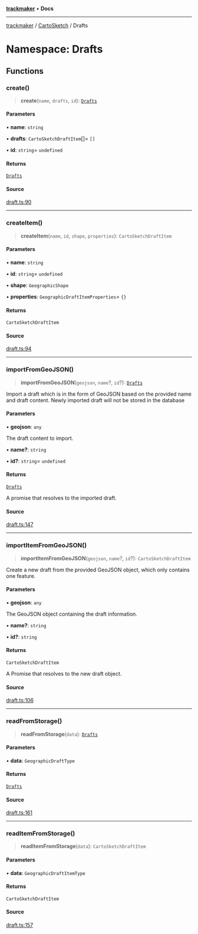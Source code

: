 [**trackmaker**](../../../index.md) • **Docs**

***

[trackmaker](../../../globals.md) / [CartoSketch](../index.md) / Drafts

# Namespace: Drafts

## Functions

### create()

> **create**(`name`, `drafts`, `id`): [`Drafts`](../index.md#drafts)

#### Parameters

• **name**: `string`

• **drafts**: `CartoSketchDraftItem`[]= `[]`

• **id**: `string`= `undefined`

#### Returns

[`Drafts`](../index.md#drafts)

#### Source

[draft.ts:90](https://github.com/Anson2251/trackmaker/blob/afa9b386b079ee8a3c3427717f7fa4b2ddd19913/src/utils/cartosketch/draft.ts#L90)

***

### createItem()

> **createItem**(`name`, `id`, `shape`, `properties`): `CartoSketchDraftItem`

#### Parameters

• **name**: `string`

• **id**: `string`= `undefined`

• **shape**: `GeographicShape`

• **properties**: `GeographicDraftItemProperties`= `{}`

#### Returns

`CartoSketchDraftItem`

#### Source

[draft.ts:94](https://github.com/Anson2251/trackmaker/blob/afa9b386b079ee8a3c3427717f7fa4b2ddd19913/src/utils/cartosketch/draft.ts#L94)

***

### importFromGeoJSON()

> **importFromGeoJSON**(`geojson`, `name`?, `id`?): [`Drafts`](../index.md#drafts)

Import a draft which is in the form of GeoJSON based on the provided name and draft content.
Newly imported draft will not be stored in the database

#### Parameters

• **geojson**: `any`

The draft content to import.

• **name?**: `string`

• **id?**: `string`= `undefined`

#### Returns

[`Drafts`](../index.md#drafts)

A promise that resolves to the imported draft.

#### Source

[draft.ts:147](https://github.com/Anson2251/trackmaker/blob/afa9b386b079ee8a3c3427717f7fa4b2ddd19913/src/utils/cartosketch/draft.ts#L147)

***

### importItemFromGeoJSON()

> **importItemFromGeoJSON**(`geojson`, `name`?, `id`?): `CartoSketchDraftItem`

Create a new draft from the provided GeoJSON object, which only contains one feature.

#### Parameters

• **geojson**: `any`

The GeoJSON object containing the draft information.

• **name?**: `string`

• **id?**: `string`

#### Returns

`CartoSketchDraftItem`

A Promise that resolves to the new draft object.

#### Source

[draft.ts:106](https://github.com/Anson2251/trackmaker/blob/afa9b386b079ee8a3c3427717f7fa4b2ddd19913/src/utils/cartosketch/draft.ts#L106)

***

### readFromStorage()

> **readFromStorage**(`data`): [`Drafts`](../index.md#drafts)

#### Parameters

• **data**: `GeographicDraftType`

#### Returns

[`Drafts`](../index.md#drafts)

#### Source

[draft.ts:161](https://github.com/Anson2251/trackmaker/blob/afa9b386b079ee8a3c3427717f7fa4b2ddd19913/src/utils/cartosketch/draft.ts#L161)

***

### readItemFromStorage()

> **readItemFromStorage**(`data`): `CartoSketchDraftItem`

#### Parameters

• **data**: `GeographicDraftItemType`

#### Returns

`CartoSketchDraftItem`

#### Source

[draft.ts:157](https://github.com/Anson2251/trackmaker/blob/afa9b386b079ee8a3c3427717f7fa4b2ddd19913/src/utils/cartosketch/draft.ts#L157)
